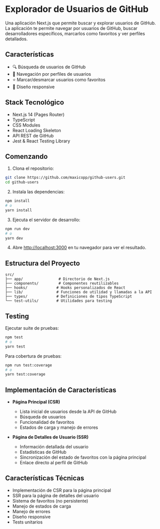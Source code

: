 # Explorador de Usuarios de GitHub

Una aplicación Next.js que permite buscar y explorar usuarios de GitHub. La aplicación te permite navegar por usuarios de GitHub, buscar desarrolladores específicos, marcarlos como favoritos y ver perfiles detallados.

## Características

- 🔍 Búsqueda de usuarios de GitHub
- 👥 Navegación por perfiles de usuarios
- ⭐ Marcar/desmarcar usuarios como favoritos
- 📱 Diseño responsive

## Stack Tecnológico

- Next.js 14 (Pages Router)
- TypeScript
- CSS Modules
- React Loading Skeleton
- API REST de GitHub
- Jest & React Testing Library

## Comenzando

1. Clona el repositorio:
```bash
git clone https://github.com/maxicopp/github-users.git
cd github-users
```

2. Instala las dependencias:
```bash
npm install
# o
yarn install
```

3. Ejecuta el servidor de desarrollo:
```bash
npm run dev
# o
yarn dev
```

4. Abre [http://localhost:3000](http://localhost:3000) en tu navegador para ver el resultado.

## Estructura del Proyecto

```
src/
├── app/                # Directorio de Next.js
├── components/         # Componentes reutilizables
├── hooks/             # Hooks personalizados de React
├── lib/               # Funciones de utilidad y llamadas a la API
├── types/             # Definiciones de tipos TypeScript
└── test-utils/        # Utilidades para testing
```

## Testing

Ejecutar suite de pruebas:

```bash
npm test
# o
yarn test
```

Para cobertura de pruebas:

```bash
npm run test:coverage
# o
yarn test:coverage
```

## Implementación de Características

- **Página Principal (CSR)**
  - Lista inicial de usuarios desde la API de GitHub
  - Búsqueda de usuarios
  - Funcionalidad de favoritos
  - Estados de carga y manejo de errores

- **Página de Detalles de Usuario (SSR)**
  - Información detallada del usuario
  - Estadísticas de GitHub
  - Sincronización del estado de favoritos con la página principal
  - Enlace directo al perfil de GitHub

## Características Técnicas

- Implementación de CSR para la página principal
- SSR para la página de detalles del usuario
- Sistema de favoritos (no persistente)
- Manejo de estados de carga
- Manejo de errores
- Diseño responsive
- Tests unitarios
